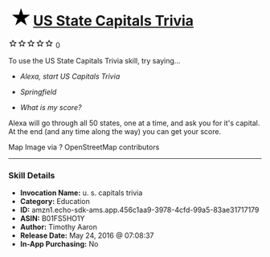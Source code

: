 # &nbsp;<img src="skill_icon" alt="US State Capitals Trivia icon" width="36"> [US State Capitals Trivia](http://alexa.amazon.com/#skills/amzn1.echo-sdk-ams.app.456c1aa9-3978-4cfd-99a5-83ae31717179)
![0 stars](../../images/ic_star_border_black_18dp_1x.png)![0 stars](../../images/ic_star_border_black_18dp_1x.png)![0 stars](../../images/ic_star_border_black_18dp_1x.png)![0 stars](../../images/ic_star_border_black_18dp_1x.png)![0 stars](../../images/ic_star_border_black_18dp_1x.png) 0

To use the US State Capitals Trivia skill, try saying...

* *Alexa, start US Capitals Trivia*

* *Springfield*

* *What is my score?*

Alexa will go through all 50 states, one at a time, and ask you for it's capital. At the end (and any time along the way) you can get your score.

Map Image via ? OpenStreetMap contributors

***

### Skill Details

* **Invocation Name:** u. s. capitals trivia
* **Category:** Education
* **ID:** amzn1.echo-sdk-ams.app.456c1aa9-3978-4cfd-99a5-83ae31717179
* **ASIN:** B01FS5HO1Y
* **Author:** Timothy Aaron
* **Release Date:** May 24, 2016 @ 07:08:37
* **In-App Purchasing:** No
